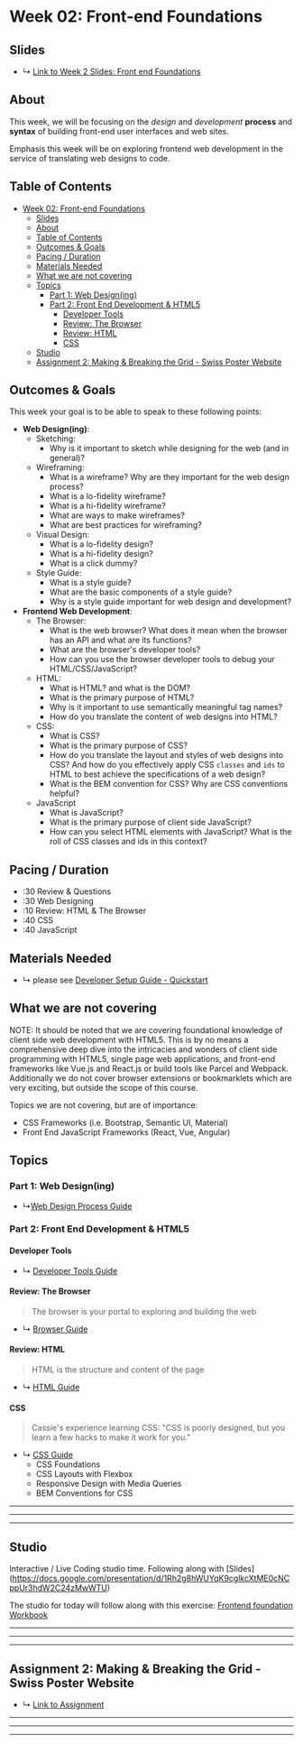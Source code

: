 # Week 02: Front-end Foundations


## Slides
* ↳ [Link to Week 2 Slides: Front end Foundations](#)


## About

This week, we will be focusing on the *design* and *development* **process** and **syntax** of building front-end user interfaces and web sites. 

Emphasis this week will be on exploring frontend web development in the service of translating web designs to code. 

## Table of Contents
- [Week 02: Front-end Foundations](#week-02-front-end-foundations)
  - [Slides](#slides)
  - [About](#about)
  - [Table of Contents](#table-of-contents)
  - [Outcomes & Goals](#outcomes--goals)
  - [Pacing / Duration](#pacing--duration)
  - [Materials Needed](#materials-needed)
  - [What we are not covering](#what-we-are-not-covering)
  - [Topics](#topics)
    - [Part 1: Web Design(ing)](#part-1-web-designing)
    - [Part 2: Front End Development & HTML5](#part-2-front-end-development--html5)
      - [Developer Tools](#developer-tools)
      - [Review: The Browser](#review-the-browser)
      - [Review: HTML](#review-html)
      - [CSS](#css)
  - [Studio](#studio)
  - [Assignment 2: Making & Breaking the Grid - Swiss Poster Website](#assignment-2-making--breaking-the-grid---swiss-poster-website)

## Outcomes & Goals

This week your goal is to be able to speak to these following points:

* **Web Design(ing)**:
  * Sketching: 
    * Why is it important to sketch while designing for the web (and in general)?
  * Wireframing: 
    * What is a wireframe? Why are they important for the web design process?
    * What is a lo-fidelity wireframe?
    * What is a hi-fidelity wireframe?
    * What are ways to make wireframes?
    * What are best practices for wireframing?
  * Visual Design:
    * What is a lo-fidelity design?
    * What is a hi-fidelity design?
    * What is a click dummy? 
  * Style Guide:
    * What is a style guide?
    * What are the basic components of a style guide?
    * Why is a style guide important for web design and development?
* **Frontend Web Development**:
  * The Browser:
    * What is the web browser? What does it mean when the browser has an API and what are its functions?
    * What are the browser's developer tools?
    * How can you use the browser developer tools to debug your HTML/CSS/JavaScript?
  * HTML:
    * What is HTML? and what is the DOM?
    * What is the primary purpose of HTML?
    * Why is it important to use semantically meaningful tag names?
    * How do you translate the content of web designs into HTML?
  * CSS:
    * What is CSS?
    * What is the primary purpose of CSS?
    * How do you translate the layout and styles of web designs into CSS? And how do you effectively apply CSS `classes` and `ids` to HTML to best achieve the specifications of a web design?
    * What is the BEM convention for CSS? Why are CSS conventions helpful?
  * JavaScript
    * What is JavaScript?
    * What is the primary purpose of client side JavaScript?
    * How can you select HTML elements with JavaScript? What is the roll of CSS classes and ids in this context?

 ## Pacing / Duration
- :30 Review & Questions
- :30 Web Designing
- :10 Review: HTML & The Browser
- :40 CSS
- :40 JavaScript

## Materials Needed

* ↳ please see [Developer Setup Guide - Quickstart](../guides/developer-setup-guide.md#quickstart)
  
## What we are not covering

NOTE: It should be noted that we are covering foundational knowledge of client side web development with HTML5. This is by no means a comprehensive deep dive into the intricacies and wonders of client side programming with HTML5, single page web applications, and front-end frameworks like Vue.js and React.js or build tools like Parcel and Webpack. Additionally we do not cover browser extensions or bookmarklets which are very exciting, but outside the scope of this course. 

Topics we are not covering, but are of importance:
* CSS Frameworks (i.e. Bootstrap, Semantic UI, Material)
* Front End JavaScript Frameworks (React, Vue, Angular)


## Topics

### Part 1: Web Design(ing)

* ↳[Web Design Process Guide](../guides/web-design-process.md)

### Part 2: Front End Development & HTML5

#### Developer Tools
* ↳ [Developer Tools Guide](../guides/dev-tools.md)

#### Review: The Browser

> The browser is your portal to exploring and building the web

* ↳ [Browser Guide](../guides/browser-guide.md)

#### Review: HTML

> HTML is the structure and content of the page

* ↳ [HTML Guide](../guides/html-guide.md)

#### CSS

> Cassie's experience learning CSS: "CSS is poorly designed, but you learn a few hacks to make it work for you."

* ↳ [CSS Guide](../guides/css-guide.md)
  * CSS Foundations
  * CSS Layouts with Flexbox
  * Responsive Design with Media Queries
  * BEM Conventions for CSS



<!-- 
#### JavaScript: Part 1

> Make your things interactive with JavaScript

* ↳ [JavaScript Frontend Guide](../guides/javascript-frontend-guide.md)
  * JavaScript Foundations: ES6/ES2015, Array Methods, Object Methods
  * JavaScript and the DOM: DOM Selectors & Event Listeners/Handlers
-->

***
***
***

## Studio

Interactive / Live Coding studio time. Following along with [Slides] (https://docs.google.com/presentation/d/1Rh2g8hWUYqK9cglkcXtME0cNCppUr3hdW2C24zMwWTU) 

The studio for today will follow along with this exercise: [Frontend foundation Workbook](https://github.com/itp-dwd/front-end-foundations-workbook)


***
***
***

## Assignment 2: Making & Breaking the Grid - Swiss Poster Website

* ↳ [Link to Assignment](../assignments/02_assignment.md)




***
***
*** 


<!-- 
Bibliography

References

TBD

 Terms
* DOM:
  * Document Object Model
* HTML:
  * Hypertext markup language
* CSS:
  * Cascading style sheets
* BEM:
  * Block-Element-Modifier
* AJAX:
  * Asynchronous Javascript And XML
* Callback functions:
  * ...

 -->
